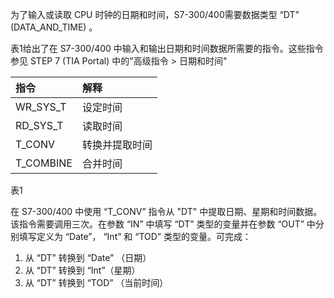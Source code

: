 为了输入或读取 CPU 时钟的日期和时间，S7-300/400需要数据类型 “DT” \(DATA\_AND\_TIME\) 。

表1给出了在 S7-300/400 中输入和输出日期和时间数据所需要的指令。这些指令参见 STEP 7 \(TIA Portal\) 中的"高级指令 &gt; 日期和时间"

| 指令 | 解释 |
| :--- | :--- |
| WR\_SYS\_T | 设定时间 |
| RD\_SYS\_T | 读取时间 |
| T\_CONV | 转换并提取时间 |
| T\_COMBINE | 合并时间 |

表1

在 S7-300/400 中使用 “T\_CONV” 指令从 "DT" 中提取日期、星期和时间数据。该指令需要调用三次。在参数 “IN” 中填写 “DT” 类型的变量并在参数 “OUT” 中分别填写定义为 “Date”， “Int” 和 “TOD” 类型的变量。可完成：

1. 从 “DT”  转换到 “Date” （日期）
2. 从 “DT”  转换到 “Int”（星期）
3. 从 “DT”  转换到 “TOD” （当前时间）



